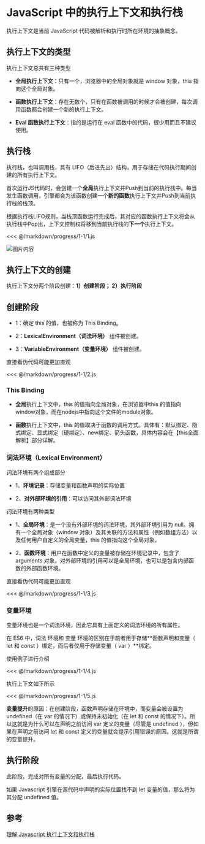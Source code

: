# JavaScript 中的执行上下文和执行栈

执行上下文是当前 JavaScript 代码被解析和执行时所在环境的抽象概念。

## 执行上下文的类型

执行上下文总共有三种类型

- **全局执行上下文**：只有一个，浏览器中的全局对象就是 window 对象，this 指向这个全局对象。

- **函数执行上下文**：存在无数个，只有在函数被调用的时候才会被创建，每次调用函数都会创建一个新的执行上下文。

- **Eval 函数执行上下文**：指的是运行在 eval 函数中的代码，很少用而且不建议使用。

## 执行栈

执行栈，也叫调用栈，具有 LIFO（后进先出）结构，用于存储在代码执行期间创建的所有执行上下文。

首次运行JS代码时，会创建一个**全局**执行上下文并Push到当前的执行栈中。每当发生函数调用，引擎都会为该函数创建一个**新的函数**执行上下文并Push到当前执行栈的栈顶。

根据执行栈LIFO规则，当栈顶函数运行完成后，其对应的函数执行上下文将会从执行栈中Pop出，上下文控制权将移到当前执行栈的**下一个**执行上下文。

<<< @/markdown/progress/1-1/1.js

![图片内容](https://user-gold-cdn.xitu.io/2018/11/5/166e258e1d0281a6?imageView2/0/w/1280/h/960/format/webp/ignore-error/1)

## 执行上下文的创建

执行上下文分两个阶段创建：**1）创建阶段； 2）执行阶段**

## 创建阶段

- 1：确定 this 的值，也被称为 This Binding。

- 2：**LexicalEnvironment（词法环境）** 组件被创建。

- 3：**VariableEnvironment（变量环境）** 组件被创建。

直接看伪代码可能更加直观

<<< @/markdown/progress/1-1/2.js

### This Binding

- **全局**执行上下文中，this 的值指向全局对象，在浏览器中this 的值指向 window对象，而在nodejs中指向这个文件的module对象。

- **函数**执行上下文中，this 的值取决于函数的调用方式。具体有：默认绑定、隐式绑定、显式绑定（硬绑定）、new绑定、箭头函数，具体内容会在【this全面解析】部分详解。

### 词法环境（Lexical Environment）

词法环境有两个组成部分

- 1、**环境记录**：存储变量和函数声明的实际位置

- 2、**对外部环境的引用**：可以访问其外部词法环境

词法环境有两种类型

- 1、**全局环境**：是一个没有外部环境的词法环境，其外部环境引用为 null。拥有一个全局对象（window 对象）及其关联的方法和属性（例如数组方法）以及任何用户自定义的全局变量，this 的值指向这个全局对象。

- 2、**函数环境**：用户在函数中定义的变量被存储在环境记录中，包含了arguments 对象。对外部环境的引用可以是全局环境，也可以是包含内部函数的外部函数环境。

直接看伪代码可能更加直观

<<< @/markdown/progress/1-1/3.js

### 变量环境

变量环境也是一个词法环境，因此它具有上面定义的词法环境的所有属性。

在 ES6 中，词法 环境和 变量 环境的区别在于前者用于存储**函数声明和变量（ let 和 const ）绑定，而后者仅用于存储变量（ var ）**绑定。

使用例子进行介绍

<<< @/markdown/progress/1-1/4.js

执行上下文如下所示

<<< @/markdown/progress/1-1/5.js

**变量提升**的原因：在创建阶段，函数声明存储在环境中，而变量会被设置为 undefined（在 var 的情况下）或保持未初始化（在 let 和 const 的情况下）。所以这就是为什么可以在声明之前访问 var 定义的变量（尽管是 undefined ），但如果在声明之前访问 let 和 const 定义的变量就会提示引用错误的原因。这就是所谓的变量提升。

## 执行阶段

此阶段，完成对所有变量的分配，最后执行代码。

如果 Javascript 引擎在源代码中声明的实际位置找不到 let 变量的值，那么将为其分配 undefined 值。

## 参考

[理解 Javascript 执行上下文和执行栈](https://juejin.im/post/5bdfd3e151882516c6432c32)

